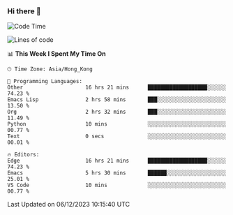 ### Hi there 👋

<!--
**nicehiro/nicehiro** is a ✨ _special_ ✨ repository because its `README.md` (this file) appears on your GitHub profile.

Here are some ideas to get you started:

- 🔭 I’m currently working on ...
- 🌱 I’m currently learning ...
- 👯 I’m looking to collaborate on ...
- 🤔 I’m looking for help with ...
- 💬 Ask me about ...
- 📫 How to reach me: ...
- 😄 Pronouns: ...
- ⚡ Fun fact: ...
-->

<!--START_SECTION:waka-->
![Code Time](http://img.shields.io/badge/Code%20Time-130%20hrs%2047%20mins-blue)

![Lines of code](https://img.shields.io/badge/From%20Hello%20World%20I%27ve%20Written-2.6%20million%20lines%20of%20code-blue)

📊 **This Week I Spent My Time On** 

```text
🕑︎ Time Zone: Asia/Hong_Kong

💬 Programming Languages: 
Other                    16 hrs 21 mins      ███████████████████░░░░░░   74.23 % 
Emacs Lisp               2 hrs 58 mins       ███░░░░░░░░░░░░░░░░░░░░░░   13.50 % 
Org                      2 hrs 32 mins       ███░░░░░░░░░░░░░░░░░░░░░░   11.49 % 
Python                   10 mins             ░░░░░░░░░░░░░░░░░░░░░░░░░   00.77 % 
Text                     0 secs              ░░░░░░░░░░░░░░░░░░░░░░░░░   00.01 % 

🔥 Editors: 
Edge                     16 hrs 21 mins      ███████████████████░░░░░░   74.23 % 
Emacs                    5 hrs 30 mins       ██████░░░░░░░░░░░░░░░░░░░   25.01 % 
VS Code                  10 mins             ░░░░░░░░░░░░░░░░░░░░░░░░░   00.77 % 
```


 Last Updated on 06/12/2023 10:15:40 UTC
<!--END_SECTION:waka-->
